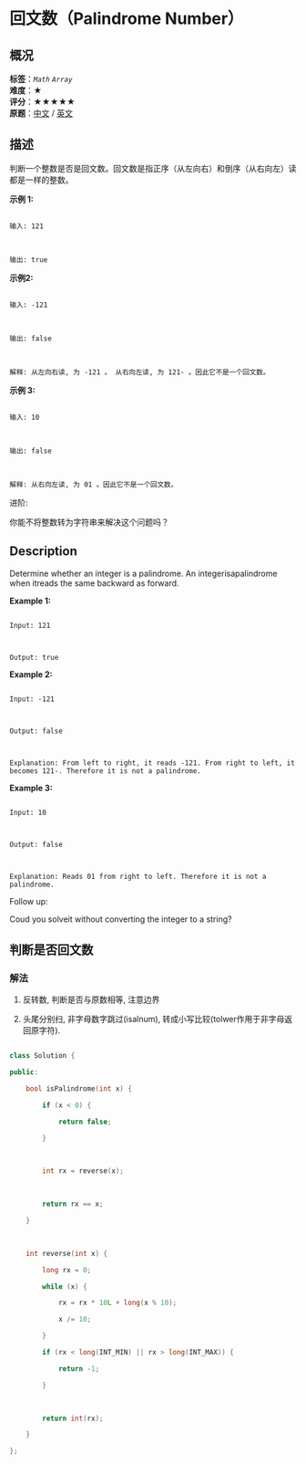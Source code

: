 # 回文数（Palindrome Number）
## 概况
**标签**：*`Math`*  *`Array`*<br>
**难度**：★<br>
**评分**：★★★★★<br>
**原题**：[中文](https://leetcode-cn.com/problems/palindrome-number) / [英文](https://leetcode.com/problems/palindrome-number)
## 描述

判断一个整数是否是回文数。回文数是指正序（从左向右）和倒序（从右向左）读都是一样的整数。



**示例 1:**

```

输入: 121



输出: true

```





**示例2:**

```

输入: -121



输出: false



解释: 从左向右读, 为 -121 。 从右向左读, 为 121- 。因此它不是一个回文数。

```





**示例 3:**

```

输入: 10



输出: false



解释: 从右向左读, 为 01 。因此它不是一个回文数。

```





进阶:



你能不将整数转为字符串来解决这个问题吗？



## Description

Determine whether an integer is a palindrome. An integerisapalindrome when itreads the same backward as forward.



**Example 1:**

```

Input: 121



Output: true

```





**Example 2:**

```

Input: -121



Output: false



Explanation: From left to right, it reads -121. From right to left, it becomes 121-. Therefore it is not a palindrome.

```





**Example 3:**

```

Input: 10



Output: false



Explanation: Reads 01 from right to left. Therefore it is not a palindrome.

```





Follow up:



Coud you solveit without converting the integer to a string?





## 判断是否回文数

### 解法

1. 反转数, 判断是否与原数相等, 注意边界

2. 头尾分别扫, 非字母数字跳过(isalnum), 转成小写比较(tolwer作用于非字母返回原字符).

```c++

class Solution {

public:

    bool isPalindrome(int x) {

        if (x < 0) {

            return false;

        }

        

        int rx = reverse(x);

        

        return rx == x;        

    }

    

    int reverse(int x) {

        long rx = 0;

        while (x) {

            rx = rx * 10L + long(x % 10);

            x /= 10;

        }

        if (rx < long(INT_MIN) || rx > long(INT_MAX)) {

            return -1;

        }

        

        return int(rx);

    }

};

```